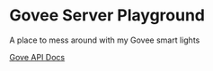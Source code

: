# Govee Server Playground

A place to mess around with my Govee smart lights

[Gove API Docs](https://govee-public.s3.amazonaws.com/developer-docs/GoveeAPIReference.pdf)
